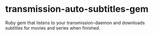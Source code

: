# transmission-auto-subtitles-gem
Ruby gem that listens to your transmission-daemon and downloads subtitles for movies and series when finished.

